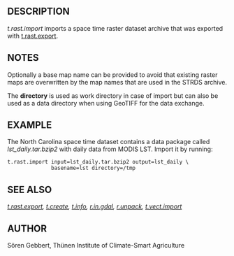 ## DESCRIPTION

*t.rast.import* imports a space time raster dataset archive that was
exported with [t.rast.export](t.rast.export.html).

## NOTES

Optionally a base map name can be provided to avoid that existing raster
maps are overwritten by the map names that are used in the STRDS
archive.

The **directory** is used as work directory in case of import but can
also be used as a data directory when using GeoTIFF for the data
exchange.

## EXAMPLE

The North Carolina space time dataset contains a data package called
*lst_daily.tar.bzip2* with daily data from MODIS LST. Import it by
running:

```
t.rast.import input=lst_daily.tar.bzip2 output=lst_daily \
              basename=lst directory=/tmp
```

## SEE ALSO

*[t.rast.export](t.rast.export.html), [t.create](t.create.html),
[t.info](t.info.html), [r.in.gdal](r.in.gdal.html),
[r.unpack](r.unpack.html), [t.vect.import](t.vect.import.html)*

## AUTHOR

Sören Gebbert, Thünen Institute of Climate-Smart Agriculture
